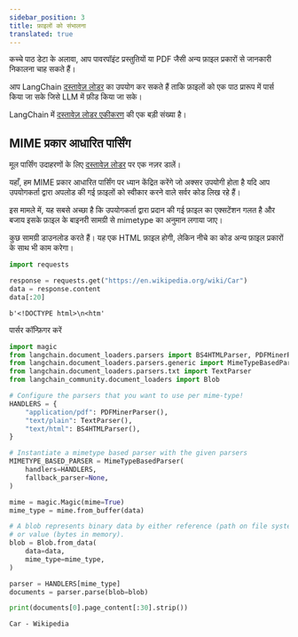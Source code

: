 ```yaml
---
sidebar_position: 3
title: फ़ाइलों को संभालना
translated: true
---
```


कच्चे पाठ डेटा के अलावा, आप पावरपॉइंट प्रस्तुतियों या PDF जैसी अन्य फ़ाइल प्रकारों से जानकारी निकालना चाह सकते हैं।

आप LangChain [दस्तावेज़ लोडर](/docs/modules/data_connection/document_loaders/) का उपयोग कर सकते हैं ताकि फ़ाइलों को एक पाठ प्रारूप में पार्स किया जा सके जिसे LLM में फ़ीड किया जा सके।

LangChain में [दस्तावेज़ लोडर एकीकरण](/docs/integrations/document_loaders) की एक बड़ी संख्या है।

## MIME प्रकार आधारित पार्सिंग

मूल पार्सिंग उदाहरणों के लिए [दस्तावेज़ लोडर](/docs/modules/data_connection/document_loaders/) पर एक नज़र डालें।

यहाँ, हम MIME प्रकार आधारित पार्सिंग पर ध्यान केंद्रित करेंगे जो अक्सर उपयोगी होता है यदि आप उपयोगकर्ता द्वारा अपलोड की गई फ़ाइलों को स्वीकार करने वाले सर्वर कोड लिख रहे हैं।

इस मामले में, यह सबसे अच्छा है कि उपयोगकर्ता द्वारा प्रदान की गई फ़ाइल का एक्सटेंशन गलत है और बजाय इसके फ़ाइल के बाइनरी सामग्री से mimetype का अनुमान लगाया जाए।

कुछ सामग्री डाउनलोड करते हैं। यह एक HTML फ़ाइल होगी, लेकिन नीचे का कोड अन्य फ़ाइल प्रकारों के साथ भी काम करेगा।

```python
import requests

response = requests.get("https://en.wikipedia.org/wiki/Car")
data = response.content
data[:20]
```

```output
b'<!DOCTYPE html>\n<htm'
```

पार्सर कॉन्फ़िगर करें

```python
import magic
from langchain.document_loaders.parsers import BS4HTMLParser, PDFMinerParser
from langchain.document_loaders.parsers.generic import MimeTypeBasedParser
from langchain.document_loaders.parsers.txt import TextParser
from langchain_community.document_loaders import Blob

# Configure the parsers that you want to use per mime-type!
HANDLERS = {
    "application/pdf": PDFMinerParser(),
    "text/plain": TextParser(),
    "text/html": BS4HTMLParser(),
}

# Instantiate a mimetype based parser with the given parsers
MIMETYPE_BASED_PARSER = MimeTypeBasedParser(
    handlers=HANDLERS,
    fallback_parser=None,
)

mime = magic.Magic(mime=True)
mime_type = mime.from_buffer(data)

# A blob represents binary data by either reference (path on file system)
# or value (bytes in memory).
blob = Blob.from_data(
    data=data,
    mime_type=mime_type,
)

parser = HANDLERS[mime_type]
documents = parser.parse(blob=blob)
```

```python
print(documents[0].page_content[:30].strip())
```

```output
Car - Wikipedia
```
